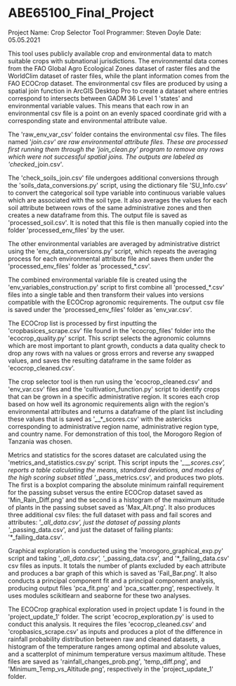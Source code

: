 # ABE65100_Final_Project

Project Name: Crop Selector Tool
Programmer: Steven Doyle
Date: 05.05.2021


This tool uses publicly available crop and environmental data to match suitable crops with subnational jurisdictions. 
The environmental data comes from the FAO Global Agro Ecological Zones dataset of raster files and the WorldClim dataset of 
raster files, while the plant information comes from the FAO ECOCrop dataset. The environmental csv files are produced by 
using a spatial join function in ArcGIS Desktop Pro to create a dataset where entries correspond to intersects between GADM 36 
Level 1 'states' and environmental variable values. This means that each row in an environmental csv file is a point on an evenly 
spaced coordinate grid with a corresponding state and environmental attribute value.

The 'raw_env_var_csv' folder contains the environmental csv files. The files named '*_join.csv' are raw environmental attribute 
files. These are processed first running them through the 'join_clean.py' program to remove any rows which were not successful 
spatial joins. The outputs are labeled as 'checked_*_join.csv'.

The 'check_soils_join.csv' file undergoes additional conversions through the 'soils_data_conversions.py' script, using the dictionary
 file 'SU_Info.csv' to convert the categorical soil type variable into continuous variable values which are associated with the soil 
type. It also averages the values for each soil attribute between rows of the same administrative zones and then creates a new 
dataframe from this. The output file is saved as 'processed_soil.csv'. It is noted that this file is then manually copied into the 
folder 'processed_env_files' by the user.

The other environmental variables are averaged by administrative district using the 'env_data_conversions.py' script, which repeats 
the averaging process for each environmental attribute file and saves them under the 'processed_env_files' folder as 
'processed_*.csv'.

The combined environmental variable file is created using the 'env_variables_construction.py' script to first combine all 
'processed_*.csv' files into a single table and then transform their values into versions compatible with the ECOCrop agronomic 
requirements. The output csv file is saved under the 'processed_env_files' folder as 'env_var.csv'.

The ECOCrop list is processed by first inputting the 'cropbasices_scrape.csv' file found in the 'ecocrop_files' folder into the 
'ecocrop_quality.py' script. This script selects the agronomic columns which are most important to plant growth, conducts a data 
quality check to drop any rows with na values or gross errors and reverse any swapped values, and saves the resulting dataframe in 
the same folder as 'ecocrop_cleaned.csv'.

The crop selector tool is then run using the 'ecocrop_cleaned.csv' and 'env_var.csv' files and the 'cultivation_function.py' 
script to identify crops that can be grown in a specific administrative region. It scores each crop based on how well its 
agronomic requirements align with the region's environmental attributes and returns a dataframe of the plant list including 
these values that is saved as '*_*_*_scores.csv' with the astericks corresponding to administrative region name, administrative 
region type, and country name. For demonstration of this tool, the Morogoro Region of Tanzania was chosen.

Metrics and statistics for the scores dataset are calculated using the 'metrics_and_statistics.csv.py' script. This script inputs 
the '*_*_*_scores.csv', reports a table calculating the means, standard deviations, and modes of the high scoring subset titled 
'*_pass_metrics.csv', and produces two plots. The first is a boxplot comparing the absolute minimum rainfall requirement for 
the passing subset versus the entire ECOCrop dataset saved as 'Min_Rain_Diff.png' and the second is a histogram of the maximum 
altitude of plants in the passing subset saved as 'Max_Alt.png'. It also produces three additional csv files: the full dataset 
with pass and fail scores and attributes: '*_all_data.csv', just the dataset of passing plants '*_passing_data.csv', and 
just the dataset of failing plants: '*_failing_data.csv'.

Graphical exploration is conducted using the 'morogoro_graphical_exp.py' script and taking '*_all_data.csv', '*_passing_data.csv', 
and '*_failing_data.csv' csv files as inputs. It totals the number of plants excluded by each attribute and produces a bar graph 
of this which is saved as 'Fail_Bar.png'. It also conducts a principal component fit and a principal component analysis, producing 
output files 'pca_fit.png' and 'pca_scatter.png', respectively. It uses modules scikitlearn and seaborne for these two analyses.

The ECOCrop graphical exploration used in project update 1 is found in the 'project_update_1' folder. The script 
'ecocrop_exploration.py' is used to conduct this analysis. It requires the files 'ecocrop_cleaned.csv' and 'cropbasics_scrape.csv' 
as inputs and produces a plot of the difference in rainfall probability distribution between raw and cleaned datasets, a histogram 
of the temperature ranges among optimal and absolute values, and a scatterplot of minimum temperature versus maximum altitude. 
These files are saved as 'rainfall_changes_prob.png', 'temp_diff.png', and 'Minimum_Temp_vs_Altitude.png', respectively in the 
'project_update_1' folder.







